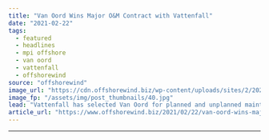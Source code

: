 ```yaml
---
title: "Van Oord Wins Major O&M Contract with Vattenfall"
date: "2021-02-22"
tags: 
  - featured
  - headlines
  - mpi offshore
  - van oord
  - vattenfall
  - offshorewind
source: "offshorewind"
image_url: "https://cdn.offshorewind.biz/wp-content/uploads/sites/2/2021/02/22121002/MPI-Resolution_Van-OOrd_MPI-Offshore.jpg"
image_fp: "/assets/img/post_thumbnails/40.jpg"
lead: "Vattenfall has selected Van Oord for planned and unplanned maintenance work at its offshore"
article_url: "https://www.offshorewind.biz/2021/02/22/van-oord-wins-major-om-contract-with-vattenfall/"
---
```


---
